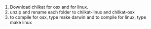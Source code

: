 1. Download chilkat for osx and for linux.
2. unzip and rename each folder to chilkat-linux and chilkat-osx
3. to compile for osx, type make darwin
  and to compile for linux, type make linux
